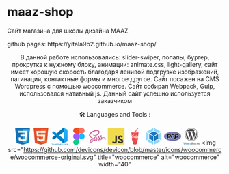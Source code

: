 # maaz-shop

Сайт магазина для школы дизайна MAAZ


<p> github pages:  https://yitala9b2.github.io/maaz-shop/  </p>

<div  id="ladesign_description" align="center" >
  
  <p> В данной работе использовались: slider-swiper, попапы, бургер, прокрутка к нужному блоку, анимации: animate.css, 
 light-gallery, сайт имеет хорошую скорость благодаря ленивой подгрузке изображений, пагинация, контактные формы и многое другое. Сайт посажен на CMS Wordpress
 с помощью woocommerce.  
  Сайт собирал Webpack, Gulp, использовался нативный js. Данный сайт успешно используется заказчиком </p>
  
  
  
:hammer_and_wrench: Languages and Tools :
  <br>
  <br>
  <img src="https://github.com/devicons/devicon/blob/master/icons/css3/css3-original.svg" title="Css3" alt="Css3" width="40" height="40"/>
   <img src="https://github.com/devicons/devicon/blob/master/icons/html5/html5-original.svg" title="Html5" alt="Html5" width="40" height="40"/>
  <img src="https://github.com/devicons/devicon/blob/master/icons/vscode/vscode-original-wordmark.svg" title="vscode" alt="vscode" width="40" height="40"/>
   <img src="https://github.com/devicons/devicon/blob/master/icons/figma/figma-original.svg" title="figma" alt="figma" width="40" height="40"/>
   <img src="https://github.com/devicons/devicon/blob/master/icons/sass/sass-original.svg" title="sass" alt="sass" width="40" height="40"/>
   <img src="https://github.com/devicons/devicon/blob/master/icons/javascript/javascript-original.svg" title="JavaScript" alt="JavaScript" width="40" height="40"/>
   <img src="https://github.com/devicons/devicon/blob/master/icons/gulp/gulp-plain.svg" title="Gulp" alt="Gulp" width="40" height="40"/>
   <img src="https://github.com/devicons/devicon/blob/master/icons/webpack/webpack-original.svg" title="webpack" alt="webpack" width="40" height="40"/>
   <img src="https://github.com/devicons/devicon/blob/master/icons/php/php-original.svg" title="PHP" alt="PHP" width="40" height="40"/>
   <img src="https://github.com/devicons/devicon/blob/master/icons/wordpress/wordpress-original.svg" title="wordpress" alt="wordpress" width="40" height="40"/>
   <img src="https://github.com/devicons/devicon/blob/master/icons/woocommerce/woocommerce-original.svg" title="woocommerce" alt="woocommerce" width="40" 
  </div>
